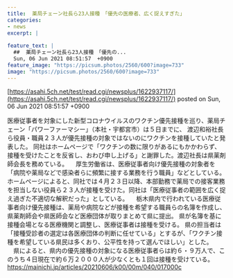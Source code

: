 ```yaml
---
title:  薬局チェーン社長ら23人接種　「優先の医療者、広く捉えすぎた」  
categories:
- news
excerpt: |
  
feature_text: |
  ##  薬局チェーン社長ら23人接種　「優先の...
  Sun, 06 Jun 2021 08:51:57  +0900
feature_image: "https://picsum.photos/2560/600?image=733"
image: "https://picsum.photos/2560/600?image=733"
---
```


[https://asahi.5ch.net/test/read.cgi/newsplus/1622937117/](https://asahi.5ch.net/test/read.cgi/newsplus/1622937117/)
posted on Sun, 06 Jun 2021 08:51:57  +0900

<!--more-->

医療従事者を対象にした新型コロナウイルスのワクチン優先接種を巡り、薬局チェーン「パワーファーマシー」（本社・宇都宮市）は５日までに、 渡辺和裕社長ら役員・職員２３人が優先接種の対象ではないのにワクチンを接種していたと発表した。 同社はホームページで「ワクチンの数に限りがあるにもかかわらず、接種を受けたことを反省し、おわび申し上げる」と謝罪した。渡辺社長は県薬剤師会長を務めている。 　厚生労働省は、医療従事者向け優先接種の対象者を「病院や薬局などで感染者らに頻繁に接する業務を行う職員」などとしている。 ホームページによると、同社では４月２３日以降、本部勤務で薬局での接客業務を担当しない役員ら２３人が接種を受けた。同社は「医療従事者の範囲を広く捉え過ぎた不適切な解釈だった」としている。 　栃木県内で行われている医療従事者向け優先接種は、薬局や病院などが接種を希望する職員らの名簿を作成し、県薬剤師会や県医師会など医療団体が取りまとめて県に提出。 県が名簿を基に接種会場となる医療機関と調整し、医療従事者は接種を受ける。 県の担当者は「接種受診者の選定は各医療団体の判断に任せている」とするが、「ワクチン接種を希望している県民は多くおり、公平性を持って選んでほしい」とした。 　県によると、県内の優先接種の対象になる医療従事者らは約６・９万人で、このうち４日現在で約６万２０００人が少なくとも１回は接種を受けている。 https://mainichi.jp/articles/20210606/k00/00m/040/017000c
